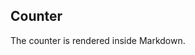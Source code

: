 <script>
    import Counter from './counter.svelte'
</script>

## Counter

The counter is rendered inside Markdown.

<Counter />
